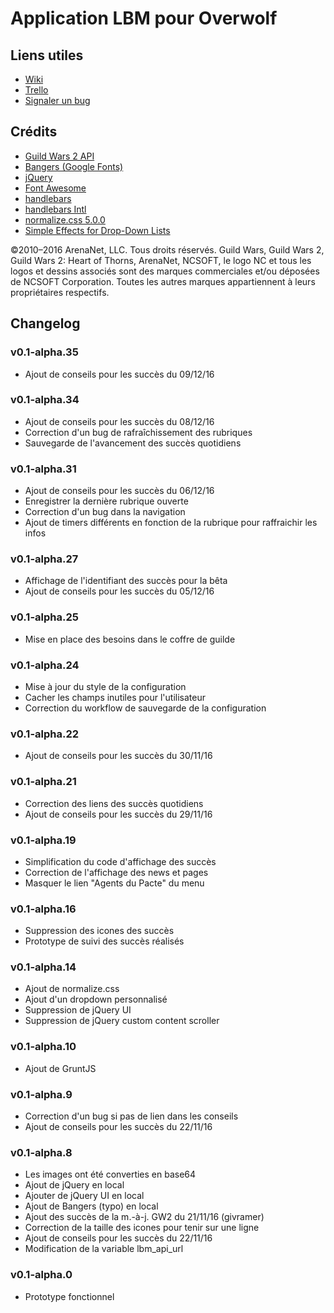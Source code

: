 # Application LBM pour Overwolf

## Liens utiles

* [Wiki](https://github.com/thoanny/lbm-overwolf/wiki)
* [Trello](https://trello.com/b/8Wg2oYIl)
* [Signaler un bug](https://github.com/thoanny/lbm-overwolf/issues/new)

## Crédits

* [Guild Wars 2 API](https://wiki.guildwars2.com/wiki/API:Main)
* [Bangers (Google Fonts)](https://fonts.google.com/specimen/Bangers)
* [jQuery](https://jquery.com/)
* [Font Awesome](http://fontawesome.io/)
* [handlebars](http://handlebarsjs.com/)
* [handlebars Intl](http://formatjs.io/handlebars/)
* [normalize.css 5.0.0](https://necolas.github.io/normalize.css/)
* [Simple Effects for Drop-Down Lists](http://tympanus.net/codrops/2012/11/29/simple-effects-for-drop-down-lists/)

©2010–2016 ArenaNet, LLC. Tous droits réservés. Guild Wars, Guild Wars 2, Guild Wars 2: Heart of Thorns, ArenaNet, NCSOFT, le logo NC et tous les logos et dessins associés sont des marques commerciales et/ou déposées de NCSOFT Corporation. Toutes les autres marques appartiennent à leurs propriétaires respectifs.

## Changelog

### v0.1-alpha.35

* Ajout de conseils pour les succès du 09/12/16

### v0.1-alpha.34

* Ajout de conseils pour les succès du 08/12/16
* Correction d'un bug de rafraîchissement des rubriques
* Sauvegarde de l'avancement des succès quotidiens

### v0.1-alpha.31

* Ajout de conseils pour les succès du 06/12/16
* Enregistrer la dernière rubrique ouverte
* Correction d'un bug dans la navigation
* Ajout de timers différents en fonction de la rubrique pour raffraichir les infos

### v0.1-alpha.27

* Affichage de l'identifiant des succès pour la bêta
* Ajout de conseils pour les succès du 05/12/16

### v0.1-alpha.25

* Mise en place des besoins dans le coffre de guilde

### v0.1-alpha.24

* Mise à jour du style de la configuration
* Cacher les champs inutiles pour l'utilisateur
* Correction du workflow de sauvegarde de la configuration

### v0.1-alpha.22

* Ajout de conseils pour les succès du 30/11/16

### v0.1-alpha.21

* Correction des liens des succès quotidiens
* Ajout de conseils pour les succès du 29/11/16

### v0.1-alpha.19

* Simplification du code d'affichage des succès
* Correction de l'affichage des news et pages
* Masquer le lien "Agents du Pacte" du menu

### v0.1-alpha.16

* Suppression des icones des succès
* Prototype de suivi des succès réalisés

### v0.1-alpha.14

* Ajout de normalize.css
* Ajout d'un dropdown personnalisé
* Suppression de jQuery UI
* Suppression de jQuery custom content scroller

### v0.1-alpha.10

* Ajout de GruntJS

### v0.1-alpha.9

* Correction d'un bug si pas de lien dans les conseils
* Ajout de conseils pour les succès du 22/11/16

### v0.1-alpha.8

* Les images ont été converties en base64
* Ajout de jQuery en local
* Ajouter de jQuery UI en local
* Ajout de Bangers (typo) en local
* Ajout des succès de la m.-à-j. GW2 du 21/11/16 (givramer)
* Correction de la taille des icones pour tenir sur une ligne
* Ajout de conseils pour les succès du 22/11/16
* Modification de la variable lbm_api_url

### v0.1-alpha.0

* Prototype fonctionnel
